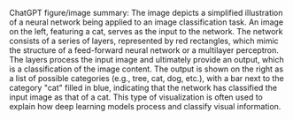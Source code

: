 ChatGPT figure/image summary: The image depicts a simplified illustration of a neural network being applied to an image classification task. An image on the left, featuring a cat, serves as the input to the network. The network consists of a series of layers, represented by red rectangles, which mimic the structure of a feed-forward neural network or a multilayer perceptron. The layers process the input image and ultimately provide an output, which is a classification of the image content. The output is shown on the right as a list of possible categories (e.g., tree, cat, dog, etc.), with a bar next to the category "cat" filled in blue, indicating that the network has classified the input image as that of a cat. This type of visualization is often used to explain how deep learning models process and classify visual information.
